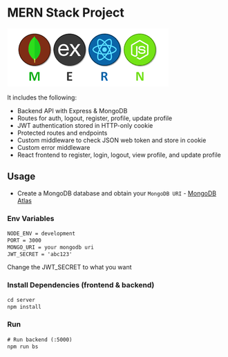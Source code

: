 # MERN Stack Project

<img src="../libs/imgs/mern.png" />

It includes the following:

- Backend API with Express & MongoDB
- Routes for auth, logout, register, profile, update profile
- JWT authentication stored in HTTP-only cookie
- Protected routes and endpoints
- Custom middleware to check JSON web token and store in cookie
- Custom error middleware
- React frontend to register, login, logout, view profile, and update profile


## Usage

- Create a MongoDB database and obtain your `MongoDB URI` - [MongoDB Atlas](https://www.mongodb.com/cloud/atlas/register)


### Env Variables

```
NODE_ENV = development
PORT = 3000
MONGO_URI = your mongodb uri
JWT_SECRET = 'abc123'
```

Change the JWT_SECRET to what you want

### Install Dependencies (frontend & backend)

```
cd server
npm install
```

### Run

```
# Run backend (:5000)
npm run bs
```

